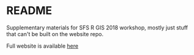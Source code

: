 # README

Supplementary materials for SFS R GIS 2018 workshop, mostly just stuff that can't be built on the website repo.  

Full website is available [here](https://ryan-hill.github.io/sfs-r-gis-2018/)
